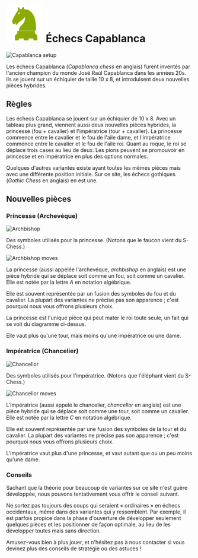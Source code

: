 # ![capablanca](https://github.com/gbtami/pychess-variants/blob/master/static/icons/capablanca.svg) Échecs Capablanca

![Capablanca setup](https://github.com/gbtami/pychess-variants/blob/master/static/images/CVariantsGuide/Capablanca.png)

Les échecs Capablanca (*Capablanca chess* en anglais) furent inventés par l'ancien champion du monde José Raúl Capablanca dans les années 20s. Ils se jouent sur un échiquier de taille 10 x 8, et introduisent deux nouvelles pièces hybrides.

## Règles

Les échecs Capablanca se jouent sur un échiquier de 10 x 8. Avec un tableau plus grand, viennent aussi deux nouvelles pièces hybrides, la princesse (fou + cavalier) et l'impératrice (tour + cavalier). La princesse commence entre le cavalier et le fou de l'aile dame, et l'impératrice commence entre le cavalier et le fou de l'aile roi. Quant au roque, le roi se déplace trois cases au lieu de deux. Les pions peuvent se promouvoir en princesse et en impératrice en plus des options normales.

Quelques d'autres variantes existe ayant toutes les mêmes pièces mais avec une différente position initiale. Sur ce site, les échecs gothiques (*Gothic Chess* en anglais) en est une.

## Nouvelles pièces

### Princesse (Archevéque)

![Archbishop](https://github.com/gbtami/pychess-variants/blob/master/static/images/CVariantsGuide/Princesses.png)

Des symboles utilisés pour la princesse. (Notons que le faucon vient du S-Chess.)

![Archbishop moves](https://github.com/gbtami/pychess-variants/blob/master/static/images/CVariantsGuide/Archbishop.png)

La princesse (aussi appelée l'archevéque, *archbishop* en anglais) est une pièce hybride qui se déplace soit comme un fou, soit comme un cavalier. Elle est notée par la lettre *A* en notation algébrique.

Elle est souvent représentée par un fusion des symboles du fou et du cavalier. La plupart des variantes ne précise pas son apparence ; c'est pourquoi nous vous offrons plusieurs choix.

La princesse est l'unique pièce qui peut mater le roi toute seule, un fait qui se voit du diagramme ci-dessus.

Elle vaut plus qu'une tour, mais moins qu'une impératrice ou une dame.

### Impératrice (Chancelier)

![Chancellor](https://github.com/gbtami/pychess-variants/blob/master/static/images/CVariantsGuide/Empresses.png)

Des symboles utilisés pour l'impératrice. (Notons que l'éléphant vient du S-Chess.)

![Chancellor moves](https://github.com/gbtami/pychess-variants/blob/master/static/images/CVariantsGuide/Chancellor.png)

L'impératrice (aussi appelé le chancelier, *chancellor* en anglais) est une pièce hybride qui se déplace soit comme une tour, soit comme un cavalier. Elle est notée par la lettre *C* en notation algébrique.

Elle est souvent représentée par une fusion des symboles de la tour et du cavalier. La plupart des variantes ne précise pas son apparence ; c'est pourquoi nous vous offrons plusieurs choix.

L'impératrice vaut plus d'une princesse, et vaut autant que ou un peu moins qu'une dame.

### Conseils

Sachant que la théorie pour beaucoup de variantes sur ce site n'est guère développée, nous pouvons tentativement vous offrir le conseil suivant.

Ne sortez pas toujours des coups qui seraient « ordinaires » en échecs occidentaux, même dans des variantes qui y ressemblent. Par exemple, il est parfois propice dans la phase d'ouverture de développer seulement quelques pièces et les positionner de façon optimale, au lieu de les développer toutes mais sans direction.

Amusez-vous bien à plus jouer, et n'hésitez pas à nous contacter si vous devinez plus des conseils de stratégie ou des astuces !
